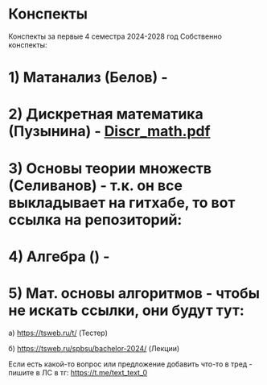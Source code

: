 # Конспекты
Конспекты за первые 4 семестра 2024-2028 год
Собственно конспекты:
# 1) Матанализ (Белов) -
# 2) Дискретная математика (Пузынина) - [Discr_math.pdf](https://github.com/MCS-Latex-profile/conspects/blob/main/Discr_math.pdf)
# 3) Основы теории множеств (Селиванов) - т.к. он все выкладывает на гитхабе, то вот ссылка на репозиторий:
# 4) Алгебра () -
# 5) Мат. основы алгоритмов - чтобы не искать ссылки, они будут тут: 

  а) https://tsweb.ru/t/ (Тестер)
  
  б) https://tsweb.ru/spbsu/bachelor-2024/ (Лекции)
  
Если есть какой-то вопрос или предложение добавить что-то в тред - пишите в ЛС в тг: https://t.me/text_text_0
